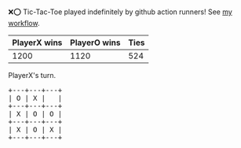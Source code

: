 :x::o: Tic-Tac-Toe played indefinitely by github action runners! See [my workflow](.github/workflows/play.yaml).

|PlayerX wins|PlayerO wins|Ties|
|-|-|-|
|1200|1120|524|

PlayerX's turn.

<pre>
+---+---+---+
| O | X |   |
+---+---+---+
| X | O | O |
+---+---+---+
| X | O | X |
+---+---+---+
</pre>
